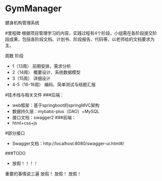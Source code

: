 # GymManager
健身机构管理系统


#里程碑
根据项目管理学习的内容，实践过程有4个阶段，小组需在各阶段提交阶段成果，包括各阶段文档、计划书、阶段报告、代码等，以老师给的文档要求为主。

周数	          阶段
 - 1（13周）      前期安排，需求分析
 - 2（14周）	    概要设计、系统数据模型
 - 3（15周）	    详细设计
 - 4-5（16-18周） 编码、简单测试与结题汇报


#技术栈与相关文件
###后端：
 - web框架：基于springboot的springMVC架构 
  - 数据持久层：mybatis-plus（DAO）+MySQL 
  - 接口文档：swagger2
###前端： 
 - html+css+js
 
 #部分接口 
  - Swagger文档：http://localhost:8080/swagger-ui.html#/
  
  ###TODO
   - 放假！！！！
   
   重要的事情说三遍
   放假！
   放假！
   放假！
   

